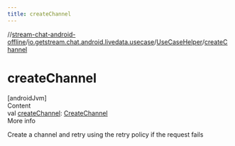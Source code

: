 ```yaml
---
title: createChannel
---
```

//[stream-chat-android-offline](../../../index.md)/[io.getstream.chat.android.livedata.usecase](../index.md)/[UseCaseHelper](index.md)/[createChannel](createChannel.md)



# createChannel  
[androidJvm]  
Content  
val [createChannel](createChannel.md): [CreateChannel](../CreateChannel/index.md)  
More info  


Create a channel and retry using the retry policy if the request fails

  



